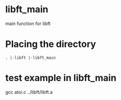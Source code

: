 # libft_main
main function for libft

# Placing the directory
``.
|-libft
|-libft_main
``
# test example in libft_main
gcc atoi.c ../libft/libft.a
